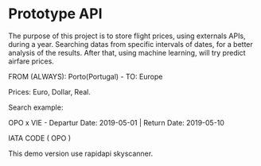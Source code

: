 # Prototype API

The purpose of this project is to store flight prices, using externals APIs, during a year. Searching datas from specific intervals of dates, for a better analysis of the results. After that, using machine learning, will try predict airfare prices.


FROM (ALWAYS): 
Porto(Portugal) - 
TO: 
Europe

Prices: Euro, Dollar, Real.

Search example:

OPO x VIE - Departur Date: 2019-05-01 | Return Date: 2019-05-10

IATA CODE ( OPO )

This demo version use rapidapi skyscanner.
